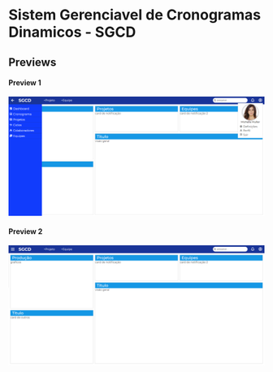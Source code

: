 # Sistem Gerenciavel de Cronogramas Dinamicos - SGCD

## Previews
#### Preview 1
![Preview 1](images/preview/1.png)

#### Preview 2
![Preview 2](images/preview/2.png)